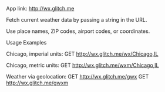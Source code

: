 App link: http://wx.glitch.me

Fetch current weather data by passing a string in the URL.

Use place names, ZIP codes, airport codes, or coordinates.

Usage Examples

Chicago, imperial units:
GET http://wx.glitch.me/wx/Chicago,IL

Chicago, metric units:
GET http://wx.glitch.me/wxm/Chicago,IL

Weather via geolocation:
GET http://wx.glitch.me/gwx
GET http://wx.glitch.me/gwxm
